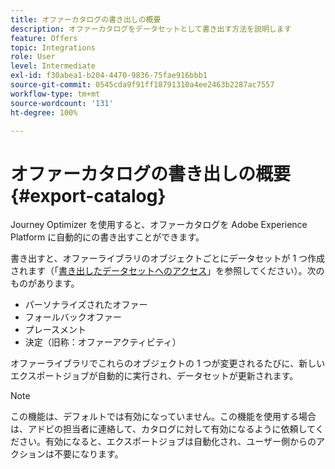 ```yaml
---
title: オファーカタログの書き出しの概要
description: オファーカタログをデータセットとして書き出す方法を説明します
feature: Offers
topic: Integrations
role: User
level: Intermediate
exl-id: f30abea1-b204-4470-9836-75fae916bbb1
source-git-commit: 0545cda9f91ff18791310a4ee2463b2287ac7557
workflow-type: tm+mt
source-wordcount: '131'
ht-degree: 100%

---
```


# オファーカタログの書き出しの概要 {#export-catalog}

Journey Optimizer を使用すると、オファーカタログを Adobe Experience Platform に自動的にの書き出すことができます。

書き出すと、オファーライブラリのオブジェクトごとにデータセットが 1 つ作成されます（「[書き出したデータセットへのアクセス](../export-catalog/access-dataset.md)」を参照してください）。次のものがあります。

* パーソナライズされたオファー
* フォールバックオファー
* プレースメント
* 決定（旧称：オファーアクティビティ）

オファーライブラリでこれらのオブジェクトの 1 つが変更されるたびに、新しいエクスポートジョブが自動的に実行され、データセットが更新されます。

>[!NOTE]
>
>この機能は、デフォルトでは有効になっていません。この機能を使用する場合は、アドビの担当者に連絡して、カタログに対して有効になるように依頼してください。有効になると、エクスポートジョブは自動化され、ユーザー側からのアクションは不要になります。
